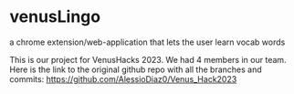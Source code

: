 # venusLingo
a chrome extension/web-application that lets the user learn vocab words

This is our project for VenusHacks 2023. We had 4 members in our team.
Here is the link to the original github repo with all the branches and commits: https://github.com/AlessioDiaz0/Venus_Hack2023
